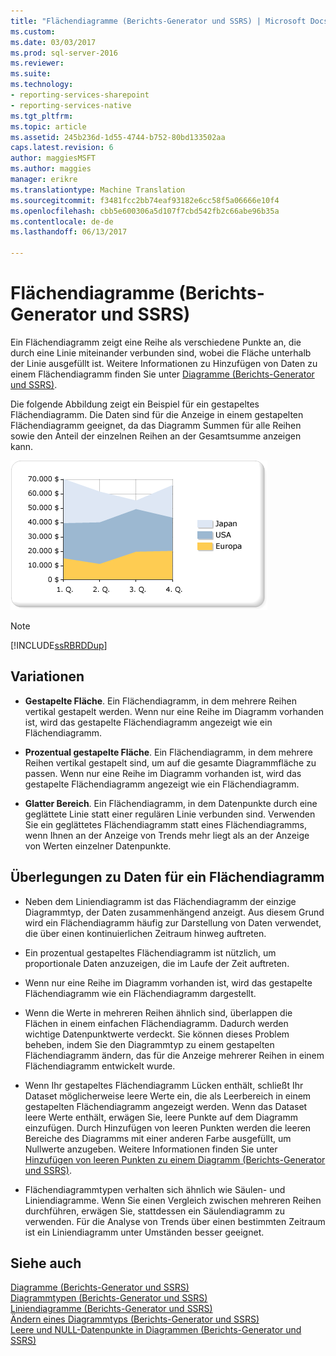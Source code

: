 ```yaml
---
title: "Flächendiagramme (Berichts-Generator und SSRS) | Microsoft Docs"
ms.custom: 
ms.date: 03/03/2017
ms.prod: sql-server-2016
ms.reviewer: 
ms.suite: 
ms.technology:
- reporting-services-sharepoint
- reporting-services-native
ms.tgt_pltfrm: 
ms.topic: article
ms.assetid: 245b236d-1d55-4744-b752-80bd133502aa
caps.latest.revision: 6
author: maggiesMSFT
ms.author: maggies
manager: erikre
ms.translationtype: Machine Translation
ms.sourcegitcommit: f3481fcc2bb74eaf93182e6cc58f5a06666e10f4
ms.openlocfilehash: cbb5e600306a5d107f7cbd542fb2c66abe96b35a
ms.contentlocale: de-de
ms.lasthandoff: 06/13/2017

---
```

# <a name="area-charts-report-builder-and-ssrs"></a>Flächendiagramme (Berichts-Generator und SSRS)
  Ein Flächendiagramm zeigt eine Reihe als verschiedene Punkte an, die durch eine Linie miteinander verbunden sind, wobei die Fläche unterhalb der Linie ausgefüllt ist. Weitere Informationen zu Hinzufügen von Daten zu einem Flächendiagramm finden Sie unter [Diagramme &#40;Berichts-Generator und SSRS&#41;](../../reporting-services/report-design/charts-report-builder-and-ssrs.md).  
  
 Die folgende Abbildung zeigt ein Beispiel für ein gestapeltes Flächendiagramm. Die Daten sind für die Anzeige in einem gestapelten Flächendiagramm geeignet, da das Diagramm Summen für alle Reihen sowie den Anteil der einzelnen Reihen an der Gesamtsumme anzeigen kann.  
  
 ![Flächendiagramm](../../reporting-services/report-design/media/areachart.gif "Flächendiagramm")  
  
> [!NOTE]  
>  [!INCLUDE[ssRBRDDup](../../includes/ssrbrddup-md.md)]  
  
## <a name="variations"></a>Variationen  
  
-   **Gestapelte Fläche**. Ein Flächendiagramm, in dem mehrere Reihen vertikal gestapelt werden. Wenn nur eine Reihe im Diagramm vorhanden ist, wird das gestapelte Flächendiagramm angezeigt wie ein Flächendiagramm.  
  
-   **Prozentual gestapelte Fläche**. Ein Flächendiagramm, in dem mehrere Reihen vertikal gestapelt sind, um auf die gesamte Diagrammfläche zu passen. Wenn nur eine Reihe im Diagramm vorhanden ist, wird das gestapelte Flächendiagramm angezeigt wie ein Flächendiagramm.  
  
-   **Glatter Bereich**. Ein Flächendiagramm, in dem Datenpunkte durch eine geglättete Linie statt einer regulären Linie verbunden sind. Verwenden Sie ein geglättetes Flächendiagramm statt eines Flächendiagramms, wenn Ihnen an der Anzeige von Trends mehr liegt als an der Anzeige von Werten einzelner Datenpunkte.  
  
## <a name="data-considerations-for-area-charts"></a>Überlegungen zu Daten für ein Flächendiagramm  
  
-   Neben dem Liniendiagramm ist das Flächendiagramm der einzige Diagrammtyp, der Daten zusammenhängend anzeigt. Aus diesem Grund wird ein Flächendiagramm häufig zur Darstellung von Daten verwendet, die über einen kontinuierlichen Zeitraum hinweg auftreten.  
  
-   Ein prozentual gestapeltes Flächendiagramm ist nützlich, um proportionale Daten anzuzeigen, die im Laufe der Zeit auftreten.  
  
-   Wenn nur eine Reihe im Diagramm vorhanden ist, wird das gestapelte Flächendiagramm wie ein Flächendiagramm dargestellt.  
  
-   Wenn die Werte in mehreren Reihen ähnlich sind, überlappen die Flächen in einem einfachen Flächendiagramm. Dadurch werden wichtige Datenpunktwerte verdeckt. Sie können dieses Problem beheben, indem Sie den Diagrammtyp zu einem gestapelten Flächendiagramm ändern, das für die Anzeige mehrerer Reihen in einem Flächendiagramm entwickelt wurde.  
  
-   Wenn Ihr gestapeltes Flächendiagramm Lücken enthält, schließt Ihr Dataset möglicherweise leere Werte ein, die als Leerbereich in einem gestapelten Flächendiagramm angezeigt werden. Wenn das Dataset leere Werte enthält, erwägen Sie, leere Punkte auf dem Diagramm einzufügen. Durch Hinzufügen von leeren Punkten werden die leeren Bereiche des Diagramms mit einer anderen Farbe ausgefüllt, um Nullwerte anzugeben. Weitere Informationen finden Sie unter [Hinzufügen von leeren Punkten zu einem Diagramm &#40;Berichts-Generator und SSRS&#41;](../../reporting-services/report-design/add-empty-points-to-a-chart-report-builder-and-ssrs.md).  
  
-   Flächendiagrammtypen verhalten sich ähnlich wie Säulen- und Liniendiagramme. Wenn Sie einen Vergleich zwischen mehreren Reihen durchführen, erwägen Sie, stattdessen ein Säulendiagramm zu verwenden. Für die Analyse von Trends über einen bestimmten Zeitraum ist ein Liniendiagramm unter Umständen besser geeignet.  
  
## <a name="see-also"></a>Siehe auch  
 [Diagramme &#40;Berichts-Generator und SSRS&#41;](../../reporting-services/report-design/charts-report-builder-and-ssrs.md)   
 [Diagrammtypen &#40;Berichts-Generator und SSRS&#41;](../../reporting-services/report-design/chart-types-report-builder-and-ssrs.md)   
 [Liniendiagramme &#40;Berichts-Generator und SSRS&#41;](../../reporting-services/report-design/line-charts-report-builder-and-ssrs.md)   
 [Ändern eines Diagrammtyps &#40;Berichts-Generator und SSRS&#41;](../../reporting-services/report-design/change-a-chart-type-report-builder-and-ssrs.md)   
 [Leere und NULL-Datenpunkte in Diagrammen &#40;Berichts-Generator und SSRS&#41;](../../reporting-services/report-design/empty-and-null-data-points-in-charts-report-builder-and-ssrs.md)  
  
  

